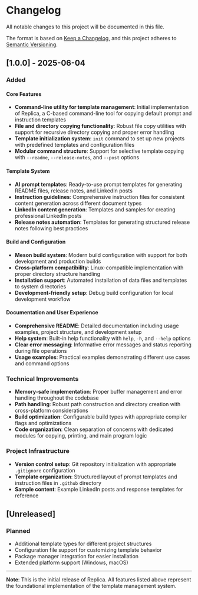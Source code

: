 # Changelog

All notable changes to this project will be documented in this file.

The format is based on [Keep a Changelog](https://keepachangelog.com/en/1.0.0/),
and this project adheres to [Semantic Versioning](https://semver.org/spec/v2.0.0.html).

## [1.0.0] - 2025-06-04

### Added

#### Core Features
- **Command-line utility for template management**: Initial implementation of Replica, a C-based command-line tool for copying default prompt and instruction templates
- **File and directory copying functionality**: Robust file copy utilities with support for recursive directory copying and proper error handling
- **Template initialization system**: `init` command to set up new projects with predefined templates and configuration files
- **Modular command structure**: Support for selective template copying with `--readme`, `--release-notes`, and `--post` options

#### Template System
- **AI prompt templates**: Ready-to-use prompt templates for generating README files, release notes, and LinkedIn posts
- **Instruction guidelines**: Comprehensive instruction files for consistent content generation across different document types
- **LinkedIn content generation**: Templates and samples for creating professional LinkedIn posts
- **Release notes automation**: Templates for generating structured release notes following best practices

#### Build and Configuration
- **Meson build system**: Modern build configuration with support for both development and production builds
- **Cross-platform compatibility**: Linux-compatible implementation with proper directory structure handling
- **Installation support**: Automated installation of data files and templates to system directories
- **Development-friendly setup**: Debug build configuration for local development workflow

#### Documentation and User Experience
- **Comprehensive README**: Detailed documentation including usage examples, project structure, and development setup
- **Help system**: Built-in help functionality with `help`, `-h`, and `--help` options
- **Clear error messaging**: Informative error messages and status reporting during file operations
- **Usage examples**: Practical examples demonstrating different use cases and command options

### Technical Improvements
- **Memory-safe implementation**: Proper buffer management and error handling throughout the codebase
- **Path handling**: Robust path construction and directory creation with cross-platform considerations
- **Build optimization**: Configurable build types with appropriate compiler flags and optimizations
- **Code organization**: Clean separation of concerns with dedicated modules for copying, printing, and main program logic

### Project Infrastructure
- **Version control setup**: Git repository initialization with appropriate `.gitignore` configuration
- **Template organization**: Structured layout of prompt templates and instruction files in `.github` directory
- **Sample content**: Example LinkedIn posts and response templates for reference

## [Unreleased]

### Planned
- Additional template types for different project structures
- Configuration file support for customizing template behavior
- Package manager integration for easier installation
- Extended platform support (Windows, macOS)

---

**Note**: This is the initial release of Replica. All features listed above represent the foundational implementation of the template management system.
